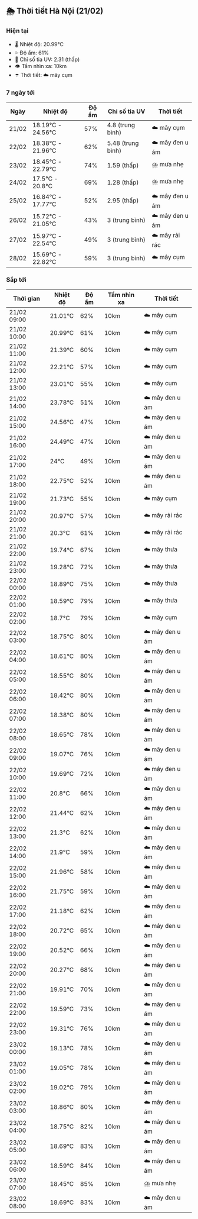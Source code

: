 ## 🌦️ Thời tiết Hà Nội (21/02)

### Hiện tại

- 🌡️ Nhiệt độ: 20.99℃
- 💦 Độ ẩm: 61%
- 🌟 Chỉ số tia UV: 2.31 (thấp)
- 👁️ Tầm nhìn xa: 10km
- ☂️ Thời tiết: ☁️ mây cụm

### 7 ngày tới

| Ngày | Nhiệt độ | Độ ẩm | Chỉ số tia UV | Thời tiết |
| --- | --- | --- | --- | --- |
| 21/02 | 18.19℃ - 24.56℃ | 57% | 4.8 (trung bình) | ☁️ mây cụm |
| 22/02 | 18.38℃ - 21.96℃ | 62% | 5.48 (trung bình) | ☁️ mây đen u ám |
| 23/02 | 18.45℃ - 22.79℃ | 74% | 1.59 (thấp) | ⛈️ mưa nhẹ |
| 24/02 | 17.5℃ - 20.8℃ | 69% | 1.28 (thấp) | ⛈️ mưa nhẹ |
| 25/02 | 16.84℃ - 17.77℃ | 52% | 2.95 (thấp) | ☁️ mây đen u ám |
| 26/02 | 15.72℃ - 21.05℃ | 43% | 3 (trung bình) | ☁️ mây đen u ám |
| 27/02 | 15.97℃ - 22.54℃ | 49% | 3 (trung bình) | ☁️ mây rải rác |
| 28/02 | 15.69℃ - 22.82℃ | 59% | 3 (trung bình) | ☁️ mây cụm |

### Sắp tới

| Thời gian | Nhiệt độ | Độ ẩm | Tầm nhìn xa | Thời tiết |
| --- | --- | --- | --- | --- |
| 21/02 09:00 | 21.01℃ | 62% | 10km | ☁️ mây cụm |
| 21/02 10:00 | 20.99℃ | 61% | 10km | ☁️ mây cụm |
| 21/02 11:00 | 21.39℃ | 60% | 10km | ☁️ mây cụm |
| 21/02 12:00 | 22.21℃ | 57% | 10km | ☁️ mây cụm |
| 21/02 13:00 | 23.01℃ | 55% | 10km | ☁️ mây cụm |
| 21/02 14:00 | 23.78℃ | 51% | 10km | ☁️ mây đen u ám |
| 21/02 15:00 | 24.56℃ | 47% | 10km | ☁️ mây đen u ám |
| 21/02 16:00 | 24.49℃ | 47% | 10km | ☁️ mây đen u ám |
| 21/02 17:00 | 24℃ | 49% | 10km | ☁️ mây đen u ám |
| 21/02 18:00 | 22.75℃ | 52% | 10km | ☁️ mây đen u ám |
| 21/02 19:00 | 21.73℃ | 55% | 10km | ☁️ mây cụm |
| 21/02 20:00 | 20.97℃ | 57% | 10km | ☁️ mây rải rác |
| 21/02 21:00 | 20.3℃ | 61% | 10km | ☁️ mây rải rác |
| 21/02 22:00 | 19.74℃ | 67% | 10km | ☁️ mây thưa |
| 21/02 23:00 | 19.28℃ | 72% | 10km | ☁️ mây thưa |
| 22/02 00:00 | 18.89℃ | 75% | 10km | ☁️ mây thưa |
| 22/02 01:00 | 18.59℃ | 79% | 10km | ☁️ mây thưa |
| 22/02 02:00 | 18.7℃ | 79% | 10km | ☁️ mây cụm |
| 22/02 03:00 | 18.75℃ | 80% | 10km | ☁️ mây đen u ám |
| 22/02 04:00 | 18.61℃ | 80% | 10km | ☁️ mây đen u ám |
| 22/02 05:00 | 18.55℃ | 80% | 10km | ☁️ mây đen u ám |
| 22/02 06:00 | 18.42℃ | 80% | 10km | ☁️ mây đen u ám |
| 22/02 07:00 | 18.38℃ | 80% | 10km | ☁️ mây đen u ám |
| 22/02 08:00 | 18.65℃ | 78% | 10km | ☁️ mây đen u ám |
| 22/02 09:00 | 19.07℃ | 76% | 10km | ☁️ mây đen u ám |
| 22/02 10:00 | 19.69℃ | 72% | 10km | ☁️ mây đen u ám |
| 22/02 11:00 | 20.8℃ | 66% | 10km | ☁️ mây đen u ám |
| 22/02 12:00 | 21.44℃ | 62% | 10km | ☁️ mây đen u ám |
| 22/02 13:00 | 21.3℃ | 62% | 10km | ☁️ mây đen u ám |
| 22/02 14:00 | 21.9℃ | 59% | 10km | ☁️ mây đen u ám |
| 22/02 15:00 | 21.96℃ | 58% | 10km | ☁️ mây đen u ám |
| 22/02 16:00 | 21.75℃ | 59% | 10km | ☁️ mây đen u ám |
| 22/02 17:00 | 21.18℃ | 62% | 10km | ☁️ mây đen u ám |
| 22/02 18:00 | 20.72℃ | 65% | 10km | ☁️ mây đen u ám |
| 22/02 19:00 | 20.52℃ | 66% | 10km | ☁️ mây đen u ám |
| 22/02 20:00 | 20.27℃ | 68% | 10km | ☁️ mây đen u ám |
| 22/02 21:00 | 19.91℃ | 70% | 10km | ☁️ mây đen u ám |
| 22/02 22:00 | 19.59℃ | 73% | 10km | ☁️ mây đen u ám |
| 22/02 23:00 | 19.31℃ | 76% | 10km | ☁️ mây đen u ám |
| 23/02 00:00 | 19.13℃ | 78% | 10km | ☁️ mây đen u ám |
| 23/02 01:00 | 19.05℃ | 78% | 10km | ☁️ mây đen u ám |
| 23/02 02:00 | 19.02℃ | 79% | 10km | ☁️ mây đen u ám |
| 23/02 03:00 | 18.86℃ | 80% | 10km | ☁️ mây đen u ám |
| 23/02 04:00 | 18.75℃ | 82% | 10km | ☁️ mây đen u ám |
| 23/02 05:00 | 18.69℃ | 83% | 10km | ☁️ mây đen u ám |
| 23/02 06:00 | 18.59℃ | 84% | 10km | ☁️ mây đen u ám |
| 23/02 07:00 | 18.45℃ | 85% | 10km | ⛈️ mưa nhẹ |
| 23/02 08:00 | 18.69℃ | 83% | 10km | ☁️ mây đen u ám |

